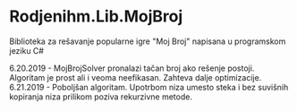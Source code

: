 # Rodjenihm.Lib.MojBroj
Biblioteka za rešavanje popularne igre "Moj Broj" napisana u programskom jeziku C#

6.20.2019 - MojBrojSolver pronalazi tačan broj ako rešenje postoji. Algoritam je prost ali i veoma neefikasan. Zahteva dalje optimizacije.  
6.21.2019 - Poboljšan algoritam. Upotrbom niza umesto steka i bez suvišnih kopiranja niza prilikom poziva rekurzivne metode. 

